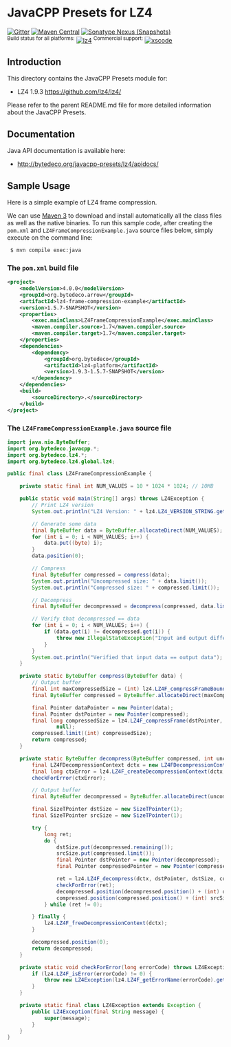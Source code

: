 JavaCPP Presets for LZ4
=======================

[![Gitter](https://badges.gitter.im/bytedeco/javacpp.svg)](https://gitter.im/bytedeco/javacpp) [![Maven Central](https://maven-badges.herokuapp.com/maven-central/org.bytedeco/lz4/badge.svg)](https://maven-badges.herokuapp.com/maven-central/org.bytedeco/lz4) [![Sonatype Nexus (Snapshots)](https://img.shields.io/nexus/s/https/oss.sonatype.org/org.bytedeco/lz4.svg)](http://bytedeco.org/builds/)  
<sup>Build status for all platforms:</sup> [![lz4](https://github.com/bytedeco/javacpp-presets/workflows/lz4/badge.svg)](https://github.com/bytedeco/javacpp-presets/actions?query=workflow%3Alz4)  <sup>Commercial support:</sup> [![xscode](https://img.shields.io/badge/Available%20on-xs%3Acode-blue?style=?style=plastic&logo=appveyor&logo=data:image/png;base64,iVBORw0KGgoAAAANSUhEUgAAAEAAAABACAMAAACdt4HsAAAAGXRFWHRTb2Z0d2FyZQBBZG9iZSBJbWFnZVJlYWR5ccllPAAAAAZQTFRF////////VXz1bAAAAAJ0Uk5T/wDltzBKAAAAlUlEQVR42uzXSwqAMAwE0Mn9L+3Ggtgkk35QwcnSJo9S+yGwM9DCooCbgn4YrJ4CIPUcQF7/XSBbx2TEz4sAZ2q1RAECBAiYBlCtvwN+KiYAlG7UDGj59MViT9hOwEqAhYCtAsUZvL6I6W8c2wcbd+LIWSCHSTeSAAECngN4xxIDSK9f4B9t377Wd7H5Nt7/Xz8eAgwAvesLRjYYPuUAAAAASUVORK5CYII=)](https://xscode.com/bytedeco/javacpp-presets)


Introduction
------------
This directory contains the JavaCPP Presets module for:

 * LZ4 1.9.3  https://github.com/lz4/lz4/

Please refer to the parent README.md file for more detailed information about the JavaCPP Presets.


Documentation
-------------
Java API documentation is available here:

 * http://bytedeco.org/javacpp-presets/lz4/apidocs/


Sample Usage
------------
Here is a simple example of LZ4 frame compression.

We can use [Maven 3](http://maven.apache.org/) to download and install automatically all the class files as well as the native binaries. To run this sample code, after creating the `pom.xml` and `LZ4FrameCompressionExample.java` source files below, simply execute on the command line:
```bash
 $ mvn compile exec:java
```

### The `pom.xml` build file
```xml
<project>
    <modelVersion>4.0.0</modelVersion>
    <groupId>org.bytedeco.arrow</groupId>
    <artifactId>lz4-frame-compression-example</artifactId>
    <version>1.5.7-SNAPSHOT</version>
    <properties>
        <exec.mainClass>LZ4FrameCompressionExample</exec.mainClass>
        <maven.compiler.source>1.7</maven.compiler.source>
        <maven.compiler.target>1.7</maven.compiler.target>
    </properties>
    <dependencies>
        <dependency>
            <groupId>org.bytedeco</groupId>
            <artifactId>lz4-platform</artifactId>
            <version>1.9.3-1.5.7-SNAPSHOT</version>
        </dependency>
    </dependencies>
    <build>
        <sourceDirectory>.</sourceDirectory>
    </build>
</project>
```

### The `LZ4FrameCompressionExample.java` source file
```java
import java.nio.ByteBuffer;
import org.bytedeco.javacpp.*;
import org.bytedeco.lz4.*;
import org.bytedeco.lz4.global.lz4;

public final class LZ4FrameCompressionExample {

    private static final int NUM_VALUES = 10 * 1024 * 1024; // 10MB

    public static void main(String[] args) throws LZ4Exception {
        // Print LZ4 version
        System.out.println("LZ4 Version: " + lz4.LZ4_VERSION_STRING.getString());

        // Generate some data
        final ByteBuffer data = ByteBuffer.allocateDirect(NUM_VALUES);
        for (int i = 0; i < NUM_VALUES; i++) {
            data.put((byte) i);
        }
        data.position(0);

        // Compress
        final ByteBuffer compressed = compress(data);
        System.out.println("Uncompressed size: " + data.limit());
        System.out.println("Compressed size: " + compressed.limit());

        // Decompress
        final ByteBuffer decompressed = decompress(compressed, data.limit());

        // Verify that decompressed == data
        for (int i = 0; i < NUM_VALUES; i++) {
            if (data.get(i) != decompressed.get(i)) {
                throw new IllegalStateException("Input and output differ.");
            }
        }
        System.out.println("Verified that input data == output data");
    }

    private static ByteBuffer compress(ByteBuffer data) {
        // Output buffer
        final int maxCompressedSize = (int) lz4.LZ4F_compressFrameBound(data.limit(), null);
        final ByteBuffer compressed = ByteBuffer.allocateDirect(maxCompressedSize);

        final Pointer dataPointer = new Pointer(data);
        final Pointer dstPointer = new Pointer(compressed);
        final long compressedSize = lz4.LZ4F_compressFrame(dstPointer, compressed.limit(), dataPointer, data.limit(),
                null);
        compressed.limit((int) compressedSize);
        return compressed;
    }

    private static ByteBuffer decompress(ByteBuffer compressed, int uncompressedSize) throws LZ4Exception {
        final LZ4FDecompressionContext dctx = new LZ4FDecompressionContext();
        final long ctxError = lz4.LZ4F_createDecompressionContext(dctx, lz4.LZ4F_VERSION);
        checkForError(ctxError);

        // Output buffer
        final ByteBuffer decompressed = ByteBuffer.allocateDirect(uncompressedSize);

        final SizeTPointer dstSize = new SizeTPointer(1);
        final SizeTPointer srcSize = new SizeTPointer(1);

        try {
            long ret;
            do {
                dstSize.put(decompressed.remaining());
                srcSize.put(compressed.limit());
                final Pointer dstPointer = new Pointer(decompressed);
                final Pointer compressedPointer = new Pointer(compressed);

                ret = lz4.LZ4F_decompress(dctx, dstPointer, dstSize, compressedPointer, srcSize, null);
                checkForError(ret);
                decompressed.position(decompressed.position() + (int) dstSize.get());
                compressed.position(compressed.position() + (int) srcSize.get());
            } while (ret != 0);

        } finally {
            lz4.LZ4F_freeDecompressionContext(dctx);
        }

        decompressed.position(0);
        return decompressed;
    }

    private static void checkForError(long errorCode) throws LZ4Exception {
        if (lz4.LZ4F_isError(errorCode) != 0) {
            throw new LZ4Exception(lz4.LZ4F_getErrorName(errorCode).getString());
        }
    }

    private static final class LZ4Exception extends Exception {
        public LZ4Exception(final String message) {
            super(message);
        }
    }
}
```
